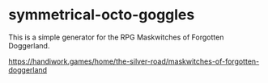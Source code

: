# symmetrical-octo-goggles

This is a simple generator for the RPG Maskwitches of Forgotten Doggerland.

https://handiwork.games/home/the-silver-road/maskwitches-of-forgotten-doggerland
